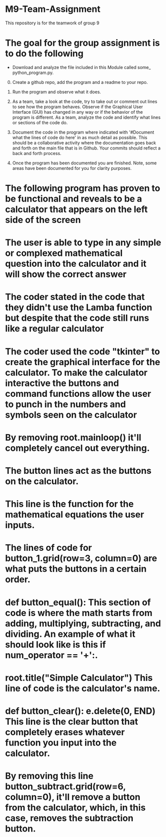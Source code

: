 # M9-Team-Assignment
This repository is for the teamwork of group 9

# The goal for the group assignment is to do the following

- Download and analyze the file included in this Module called some_ python_program.py.

0) Create a github repo, add the program and a readme to your repo.

1) Run the program and observe what it does.

2) As a team, take a look at the code, try to take out or comment out lines to see how the program behaves. Observe if the Graphical User Interface (GUI) has changed in any way or if the behavior of the program is different. As a team, analyze the code and identify what lines or sections of the code do.

3) Document the code in the program where indicated with '#Document what the lines of code do here' in as much detail as possible. This should be a collaborative activity where the documentation goes back and forth on the main file that is in Github. Your commits should reflect a back and forth process. 

4) Once the program has been documented you are finished. Note, some areas have been documented for you for clarity purposes.


# The following program has proven to be functional and reveals to be a calculator that appears on the left side of the screen

# The user is able to type in any simple or complexed mathematical question into the calculator and it will show the correct answer

# The coder stated in the code that they didn't use the Lamba function but despite that the code still runs like a regular calculator

# The coder used the code "tkinter" to create the graphical interface for the calculator. To make the calculator interactive the buttons and command functions allow the user to punch in the numbers and symbols seen on the calculator

# By removing root.mainloop() it'll completely cancel out everything.

# The button lines act as the buttons on the calculator.

# This line is the function for the mathematical equations the user inputs.

# The lines of code for button_1.grid(row=3, column=0) are what puts the buttons in a certain order.

# def button_equal(): This section of code is where the math starts from adding, multiplying, subtracting, and dividing. An example of what it should look like is this if num_operator == '+':.

# root.title("Simple Calculator") This line of code is the calculator's name.

# def button_clear(): e.delete(0, END) This line is the clear button that completely erases whatever function you input into the calculator. 

# By removing this line button_subtract.grid(row=6, column=0), it'll remove a button from the calculator, which, in this case, removes the subtraction button.
    
